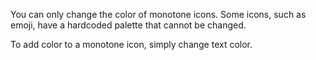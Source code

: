 You can only change the color of monotone icons. Some icons, such as emoji, have a hardcoded palette that cannot be changed.

To add color to a monotone icon, simply change text color.
